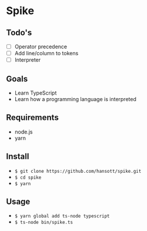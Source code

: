 # Spike

## Todo's

* [ ] Operator precedence
* [ ] Add line/column to tokens
* [ ] Interpreter

## Goals

* Learn TypeScript
* Learn how a programming language is interpreted

## Requirements

* node.js
* yarn

## Install

* `$ git clone https://github.com/hansott/spike.git`
* `$ cd spike`
* `$ yarn`

## Usage

* `$ yarn global add ts-node typescript`
* `$ ts-node bin/spike.ts`
